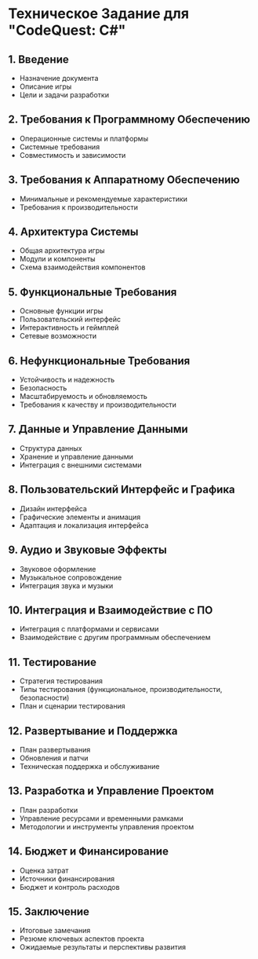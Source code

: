 # Техническое Задание для "CodeQuest: C#"

## 1. Введение
- Назначение документа
- Описание игры
- Цели и задачи разработки

## 2. Требования к Программному Обеспечению
- Операционные системы и платформы
- Системные требования
- Совместимость и зависимости

## 3. Требования к Аппаратному Обеспечению
- Минимальные и рекомендуемые характеристики
- Требования к производительности

## 4. Архитектура Системы
- Общая архитектура игры
- Модули и компоненты
- Схема взаимодействия компонентов

## 5. Функциональные Требования
- Основные функции игры
- Пользовательский интерфейс
- Интерактивность и геймплей
- Сетевые возможности

## 6. Нефункциональные Требования
- Устойчивость и надежность
- Безопасность
- Масштабируемость и обновляемость
- Требования к качеству и производительности

## 7. Данные и Управление Данными
- Структура данных
- Хранение и управление данными
- Интеграция с внешними системами

## 8. Пользовательский Интерфейс и Графика
- Дизайн интерфейса
- Графические элементы и анимация
- Адаптация и локализация интерфейса

## 9. Аудио и Звуковые Эффекты
- Звуковое оформление
- Музыкальное сопровождение
- Интеграция звука и музыки

## 10. Интеграция и Взаимодействие с ПО
- Интеграция с платформами и сервисами
- Взаимодействие с другим программным обеспечением

## 11. Тестирование
- Стратегия тестирования
- Типы тестирования (функциональное, производительности, безопасности)
- План и сценарии тестирования

## 12. Развертывание и Поддержка
- План развертывания
- Обновления и патчи
- Техническая поддержка и обслуживание

## 13. Разработка и Управление Проектом
- План разработки
- Управление ресурсами и временными рамками
- Методологии и инструменты управления проектом

## 14. Бюджет и Финансирование
- Оценка затрат
- Источники финансирования
- Бюджет и контроль расходов

## 15. Заключение
- Итоговые замечания
- Резюме ключевых аспектов проекта
-   Ожидаемые результаты и перспективы развития
